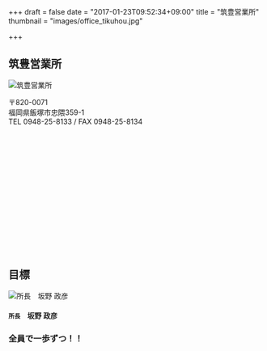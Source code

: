 +++
draft = false
date = "2017-01-23T09:52:34+09:00"
title = "筑豊営業所"
thumbnail = "images/office_tikuhou.jpg"

+++
[]()
        <div class="page-header2 text-left">
          <h2 class="headline rich_font h1_title">筑豊営業所</h2>
        </div>
        <div class="row">
          <div class="col-md-6"> <img src="images/office_tikuhou.jpg" class="img-responsive img_office" alt="筑豊営業所"> </div>
          <div class="col-md-6">
            <p>〒820-0071<br>
              福岡県飯塚市忠隈359-1<br>
              TEL 0948-25-8133&nbsp;/&nbsp;FAX 0948-25-8134</p>
            <!--グーグルマップ▼ --> 
            <!-- body onload="initialize();" -->
            <div id="map_canvas" style="width:100%;height:235px;"></div>
            <!-- / グーグルマップ▲   --> 
          </div>
        </div>
        <div class="page-header2 text-left margin-t-20">
          <h2 class="headline rich_font h1_title">目標</h2>
        </div>
        <div class="row">
          <div class="col-md-3"><img src="images/chikuhou__itano_f.jpg" class="img-responsive img-thumbnail" alt="所長　坂野 政彦"/> </div>
          <div class="col-md-9">
            <h4 align="left" class="rich_font"><small>所長</small>　坂野 政彦</h4>
            <h3 class="rich_font h3_00">全員で一歩ずつ！！</h3>
          </div>
        </div>
